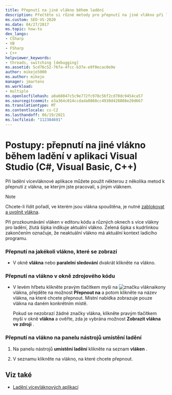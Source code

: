 ```yaml
---
title: Přepnutí na jiné vlákno během ladění
description: Přečtěte si různé metody pro přepnutí na jiné vlákno při ladění vícevláknové aplikace v aplikaci Visual Studio.
ms.custom: SEO-VS-2020
ms.date: 04/27/2017
ms.topic: how-to
dev_langs:
- CSharp
- VB
- FSharp
- C++
helpviewer_keywords:
- threads, switching [debugging]
ms.assetid: 5cd76c52-76fa-4fcc-b37e-e9f0ecac0e9e
author: mikejo5000
ms.author: mikejo
manager: jmartens
ms.workload:
- multiple
ms.openlocfilehash: a0a68047c5c9e772fc978c56f2cd70dc9454ca57
ms.sourcegitcommit: e3a364c014ccdada0860cc4930d428808e20d667
ms.translationtype: MT
ms.contentlocale: cs-CZ
ms.lasthandoff: 06/19/2021
ms.locfileid: "112384691"
---
```

# <a name="how-to-switch-to-another-thread-while-debugging-in-visual-studio-c-visual-basic-c"></a>Postupy: přepnutí na jiné vlákno během ladění v aplikaci Visual Studio (C#, Visual Basic, C++)
Při ladění vícevláknové aplikace můžete použít některou z několika metod k přepnutí z vlákna, se kterým jste pracovali, s jiným vláknem.

> [!NOTE]
> Chcete-li řídit pořadí, ve kterém jsou vlákna spouštěna, je nutné [zablokovat a uvolnit vlákna](../debugger/get-started-debugging-multithreaded-apps.md).

Při prozkoumávání vláken v editoru kódu a různých oknech s více vlákny pro ladění, žlutá šipka indikuje aktuální vlákno. Zelená šipka s kudrlinkou zakončením označuje, že neaktuální vlákno má aktuální kontext ladicího programu.

### <a name="to-switch-to-any-thread-that-appears"></a>Přepnutí na jakékoli vlákno, které se zobrazí

- V okně **vlákna** nebo **paralelní sledování** dvakrát klikněte na vlákno.

### <a name="to-switch-to-a-thread-in-a-source-window"></a>Přepnutí na vlákno v okně zdrojového kódu

- V levém hřbetu klikněte pravým tlačítkem myši na ![značku vlákna](../debugger/media/dbg-thread-marker.png "ThreadMarker")ikony vlákna, přejděte na možnost **Přepnout na** a potom klikněte na název vlákna, na které chcete přepnout. Místní nabídka zobrazuje pouze vlákna na daném konkrétním místě.

     Pokud se nezobrazí žádné značky vlákna, klikněte pravým tlačítkem myši v okně **vlákna** a ověřte, zda je vybrána možnost **Zobrazit vlákna ve zdroji** .

### <a name="to-switch-to-a-thread-in-the-debug-location-toolbar"></a>Přepnutí na vlákno na panelu nástrojů umístění ladění

1. Na panelu nástrojů **umístění ladění** klikněte na seznam **vláken** .

2. V seznamu klikněte na vlákno, na které chcete přepnout.

## <a name="see-also"></a>Viz také
- [Ladění vícevláknových aplikací](../debugger/debug-multithreaded-applications-in-visual-studio.md)
